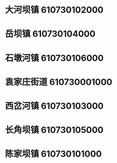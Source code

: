 # 大河坝镇 610730102000
# 岳坝镇 610730104000
# 石墩河镇 610730106000
# 袁家庄街道 610730001000
# 西岔河镇 610730103000
# 长角坝镇 610730105000
# 陈家坝镇 610730101000

